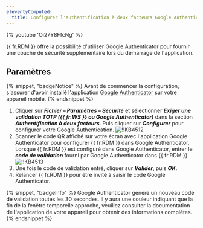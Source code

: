 ```yaml
---
eleventyComputed:
  title: Configurer l'authentification à deux facteurs Google Authenticator
---
```

{% youtube 'Oi27Y8FfcNg' %}

{{ fr.RDM }} offre la possibilité d'utiliser Google Authenticator pour fournir une couche de sécurité supplémentaire lors du démarrage de l'application.

## Paramètres

{% snippet, "badgeNotice" %}
Avant de commencer la configuration, s'assurer d'avoir installé l'application [Google Authenticator](https://support.google.com/accounts/answer/1066447?hl=fr) sur votre appareil mobile.
{% endsnippet %}

1. Cliquer sur ***Fichier – Paramètres – Sécurité*** et sélectionner ***Exiger une validation TOTP ({{ fr.WS }} ou Google Authenticator)*** dans la section ***Authentification à deux facteurs***. Puis cliquer sur ***Configurer*** pour configurer votre Google Authentication.
![!!KB4512](https://cdnweb.devolutions.net/docs/docs_en_kb_KB4512.png)
1. Scanner le code QR affiché sur votre écran avec l'application Google Authenticator pour configurer {{ fr.RDM }} dans Google Authenticator. Lorsque {{ fr.RDM }} est configuré dans Google Authenticator, entrer le ***code de validation*** fourni par Google Authenticator dans {{ fr.RDM }}.
![!!KB4513](https://cdnweb.devolutions.net/docs/docs_en_kb_KB4513.png)
1. Une fois le code de validation entré, cliquer sur ***Valider***, puis ***OK***.
1. Relancer {{ fr.RDM }} pour être invité à saisir le code Google Authenticator.

{% snippet, "badgeInfo" %}
Google Authenticator génère un nouveau code de validation toutes les 30 secondes. Il y aura une couleur indiquant que la fin de la fenêtre temporelle approche, veuillez consulter la documentation de l'application de votre appareil pour obtenir des informations complètes.
{% endsnippet %}

